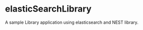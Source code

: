 elasticSearchLibrary
====================

A sample Library application using elasticsearch and NEST library.


